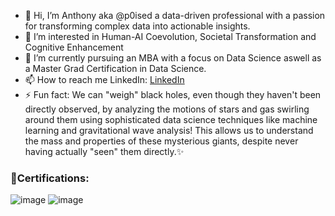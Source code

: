 - 👋 Hi, I’m Anthony aka @p0ised a data-driven professional with a passion for transforming complex data into actionable insights.
- 👀 I’m interested in Human-AI Coevolution, Societal Transformation and Cognitive Enhancement
- 🌱 I’m currently pursuing an MBA with a focus on Data Science aswell as a Master Grad Certification in Data Science.
- 📫 How to reach me LinkedIn:  [LinkedIn](https://www.linkedin.com/in/anthony-ramirez32/)
- ⚡ Fun fact:  We can "weigh" black holes, even though they haven't been directly observed, by analyzing the motions of stars and gas swirling around them using sophisticated data science techniques like machine learning and gravitational wave analysis! This allows us to understand the mass and properties of these mysterious giants, despite never having actually "seen" them directly.✨

<!---
p0ised/p0ised is a ✨ special ✨ repository because its `README.md` (this file) appears on your GitHub profile.
You can click the Preview link to take a look at your changes.
--->







### 🏅Certifications:

![image](https://github.com/p0ised/p0ised/assets/138183884/9a0e4119-59ca-422c-bcca-f5e678190069)
![image](https://github.com/p0ised/p0ised/assets/138183884/1410547e-77a7-43c8-9101-24e25fa71903)
